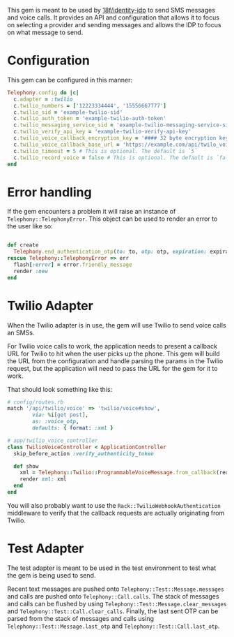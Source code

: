 This gem is meant to be used by [18f/identity-idp](https://github.com/18F/identity-idp) to send SMS messages and voice calls.
It provides an API and configuration that allows it to focus on selecting a provider and sending messages and allows the IDP to focus on what message to send.

# Configuration

This gem can be configured in this manner:

```ruby
Telephony.config do |c|
  c.adapter = :twilio
  c.twilio_numbers = ['12223334444', '15556667777']
  c.twilio_sid = 'example-twilio-sid'
  c.twilio_auth_token = 'example-twilio-auth-token'
  c.twilio_messaging_service_sid = 'example-twilio-messaging-service-sid'
  c.twilio_verify_api_key = 'example-twilio-verify-api-key'
  c.twilio_voice_callback_encryption_key = '#### 32 byte encryption key ####'
  c.twilio_voice_callback_base_url = 'https://example.com/api/twilo_voice'
  c.twilio_timeout = 5 # This is optional. The default is `5`
  c.twilio_record_voice = false # This is optional. The default is `false`
end
```

# Error handling

If the gem encounters a problem it will raise an instance of `Telephony::TelephonyError`.
This object can be used to render an error to the user like so:

```ruby

def create
  Telephony.end_authentication_otp(to: to, otp: otp, expiration: expiration, channel: :sms)
rescue Telephony::TelephonyError => err
  flash[:error] = error.friendly_message
  render :new
end
```

# Twilio Adapter

When the Twilio adapter is in use, the gem will use Twilio to send voice calls an SMSs.

For Twilio voice calls to work, the application needs to present a callback URL for Twilio to hit when the user picks up the phone.
This gem will build the URL from the configuration and handle parsing the params in the Twilio request, but the application will need to pass the URL for the gem for it to work.

That should look something like this:

```ruby
# config/routes.rb
match '/api/twilio/voice' => 'twilio/voice#show',
        via: %i[get post],
        as: :voice_otp,
        defaults: { format: :xml }

# app/twilio_voice_controller
class TwilioVoiceController < ApplicationController
  skip_before_action :verify_authenticity_token

  def show
    xml = Telephony::Twilio::ProgrammableVoiceMessage.from_callback(request.original_url).twiml
    render xml: xml
  end
end
```

You will also probably want to use the `Rack::TwilioWebhookAuthentication` middleware to verify that the callback requests are actually originating from Twilio.

# Test Adapter

The test adapter is meant to be used in the test environment to test what the gem is being used to send.

Recent text messages are pushed onto `Telephony::Test::Message.messages` and calls are pushed onto `Telephony::Call.calls`.
The stack of messages and calls can be flushed by using `Telephony::Test::Message.clear_messages` and `Telephony::Test::Call.clear_calls`.
Finally, the last sent OTP can be parsed from the stack of messages and calls using `Telephony::Test::Message.last_otp` and `Telephony::Test::Call.last_otp`.
